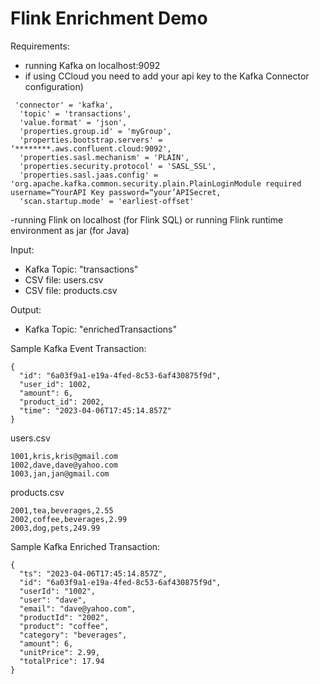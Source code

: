 # Flink Enrichment Demo

Requirements:
- running Kafka on localhost:9092 
- if using CCloud you need to add your api key to the Kafka Connector configuration)
```
 'connector' = 'kafka',
  'topic' = 'transactions',
  'value.format' = 'json',
  'properties.group.id' = 'myGroup',
  'properties.bootstrap.servers' = ‘********.aws.confluent.cloud:9092',
  'properties.sasl.mechanism' = 'PLAIN',
  'properties.security.protocol' = 'SASL_SSL',
  'properties.sasl.jaas.config' = 'org.apache.kafka.common.security.plain.PlainLoginModule required username=“YourAPI Key password=“your’APISecret,
  'scan.startup.mode' = 'earliest-offset'
```
-running Flink on localhost (for Flink SQL) or running Flink runtime environment as jar (for Java)
  
Input:
- Kafka Topic: "transactions"
- CSV file: users.csv
- CSV file: products.csv

Output:
- Kafka Topic: "enrichedTransactions"

Sample Kafka Event Transaction:
```
{
  "id": "6a03f9a1-e19a-4fed-8c53-6af430875f9d",
  "user_id": 1002,
  "amount": 6,
  "product_id": 2002,
  "time": "2023-04-06T17:45:14.857Z"
}
```

users.csv
```
1001,kris,kris@gmail.com
1002,dave,dave@yahoo.com
1003,jan,jan@gmail.com
```

products.csv
```
2001,tea,beverages,2.55
2002,coffee,beverages,2.99
2003,dog,pets,249.99
```

Sample Kafka Enriched Transaction:
```
{
  "ts": "2023-04-06T17:45:14.857Z",
  "id": "6a03f9a1-e19a-4fed-8c53-6af430875f9d",
  "userId": "1002",
  "user": "dave",
  "email": "dave@yahoo.com",
  "productId": "2002",
  "product": "coffee",
  "category": "beverages",
  "amount": 6,
  "unitPrice": 2.99,
  "totalPrice": 17.94
}
```
